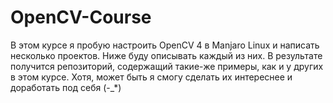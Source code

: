 # OpenCV-Course
В этом курсе я пробую настроить OpenCV 4 в Manjaro Linux и написать несколько проектов.
Ниже буду описывать каждый из них.
В результате получится репозиторий, содержащий такие-же примеры, как и у других в этом курсе.
Хотя, может быть я смогу сделать их интереснее и доработать под себя (-_*)
